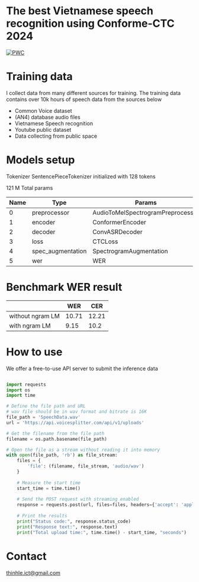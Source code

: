# The best Vietnamese speech recognition using Conforme-CTC 2024

[![PWC](https://avatars.githubusercontent.com/u/1728152?s=48&v=4)](https://github.com/NVIDIA/NeMo)

# Training data

I collect data from many different sources for training. The training data contains over 10k hours of speech data from the sources below

- Common Voice dataset
- (AN4) database audio files
- Vietnamese Speech recognition
- Youtube public dataset
- Data collecting from public space

# Models setup

Tokenizer SentencePieceTokenizer initialized with 128 tokens

121 M Total params

| Name              | Type                              | Params
|---|---|--- |
0 | preprocessor      | AudioToMelSpectrogramPreprocessor | 0     
1 | encoder           | ConformerEncoder                  | 121 M 
2 | decoder           | ConvASRDecoder                    | 66.2 K
3 | loss              | CTCLoss                           | 0     
4 | spec_augmentation | SpectrogramAugmentation           | 0     
5 | wer               | WER                               | 0     


# Benchmark WER result


| | WER | CER |
|---|---|--- |
|without ngram LM| 10.71 | 12.21
|with ngram LM| 9.15 | 10.2

# How to use

We offer a free-to-use API server to submit the inference data

```python

import requests
import os
import time

# Define the file path and URL
# wav file should be in wav format and bitrate is 16K
file_path = 'SpeechData.wav'
url = 'https://api.voicesplitter.com/api/v1/uploads'

# Get the filename from the file path
filename = os.path.basename(file_path)

# Open the file as a stream without reading it into memory
with open(file_path, 'rb') as file_stream:
    files = {
        'file': (filename, file_stream, 'audio/wav')
    }
    
    # Measure the start time
    start_time = time.time()
    
    # Send the POST request with streaming enabled
    response = requests.post(url, files=files, headers={'accept': 'application/json'})
    
    # Print the results
    print("Status code:", response.status_code)
    print("Response text:", response.text)
    print("Total upload time:", time.time() - start_time, "seconds")

```

# Contact

thinhle.ict@gmail.com